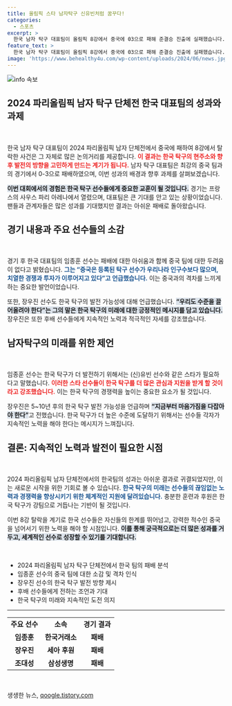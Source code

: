 ```yaml
---
title: 올림픽 스타 남자탁구 신유빈처럼 꿈꾸다!
categories:
  - 스포츠
excerpt: >
  한국 남자 탁구 대표팀이 올림픽 8강에서 중국에 03으로 패해 준결승 진출에 실패했습니다. 선수들은 패배에도 불구하고 향후 더 나은 성과를 다짐하며 한국 탁구의 발전을 기원했습니다.
feature_text: >
  한국 남자 탁구 대표팀이 올림픽 8강에서 중국에 03으로 패해 준결승 진출에 실패했습니다. 선수들은 패배에도 불구하고 향후 더 나은 성과를 다짐하며 한국 탁구의 발전을 기원했습니다.
image: 'https://www.behealthy4u.com/wp-content/uploads/2024/06/news.jpg'
---
```


<p><img src="https://www.behealthy4u.com/wp-content/uploads/2024/06/news.jpg" alt="info 속보" /></p>

<h2 data-ke-size="size26">2024 파리올림픽 남자 탁구 단체전 한국 대표팀의 성과와 과제</h2>

<p data-ke-size="size16">&nbsp;</p>

<p>한국 남자 탁구 대표팀이 2024 파리올림픽 남자 단체전에서 중국에 패하여 8강에서 탈락한 사건은 그 자체로 많은 논의거리를 제공합니다. <b><span style="color: #ee2323;">이 결과는 한국 탁구의 현주소와 향후 발전의 방향을 고민하게 만드는 계기가 됩니다.</span></b> 남자 탁구 대표팀은 최강의 중국 팀과의 경기에서 0-3으로 패배하였으며, 이번 성과의 배경과 향후 과제를 살펴보겠습니다. </p>

<p><b><span style="background-color: #21538527;">이번 대회에서의 경험은 한국 탁구 선수들에게 중요한 교훈이 될 것입니다.</span></b> 경기는 프랑스의 사우스 파리 아레나에서 열렸으며, 대표팀은 큰 기대를 안고 있는 상황이었습니다. 팬들과 관계자들은 많은 성과를 기대했지만 결과는 아쉬운 패배로 돌아왔습니다. </p>

<h2 data-ke-size="size26">경기 내용과 주요 선수들의 소감</h2>

<p data-ke-size="size16">&nbsp;</p>

<p>경기 후 한국 대표팀의 임종훈 선수는 패배에 대한 아쉬움과 함께 중국 팀에 대한 두려움이 없다고 밝혔습니다. <b><span style="color: #1a5490;">그는 “중국은 등록된 탁구 선수가 우리나라 인구수보다 많으며, 치열한 경쟁과 투자가 이루어지고 있다”고 언급했습니다.</span></b> 이는 중국과의 격차를 느끼게 하는 중요한 발언이었습니다. </p>

<p>또한, 장우진 선수도 한국 탁구의 발전 가능성에 대해 언급했습니다. <b><span style="background-color: #21538527;">“우리도 수준을 끌어올려야 한다”는 그의 말은 한국 탁구의 미래에 대한 긍정적인 메시지를 담고 있습니다.</span></b> 장우진은 또한 후배 선수들에게 지속적인 노력과 적극적인 자세를 강조했습니다. </p>

<h2 data-ke-size="size26">남자탁구의 미래를 위한 제언</h2>

<p data-ke-size="size16">&nbsp;</p>

<p>임종훈 선수는 한국 탁구가 더 발전하기 위해서는 (신)유빈 선수와 같은 스타가 필요하다고 말했습니다. <b><span style="color: #ee2323;">이러한 스타 선수들이 한국 탁구를 더 많은 관심과 지원을 받게 할 것이라고 강조했습니다.</span></b> 이는 한국 탁구의 경쟁력을 높이는 중요한 요소가 될 것입니다. </p>

<p>장우진은 5~10년 후의 한국 탁구 발전 가능성을 언급하며 <b><span style="background-color: #21538527;">“지금부터 마음가짐을 다잡아야 한다”</span></b>고 전했습니다. 한국 탁구가 더 높은 수준에 도달하기 위해서는 선수들 각자가 지속적인 노력을 해야 한다는 메시지가 느껴집니다. </p>

<h2 data-ke-size="size26">결론: 지속적인 노력과 발전이 필요한 시점</h2>

<p data-ke-size="size16">&nbsp;</p>

<p>2024 파리올림픽 남자 단체전에서의 한국팀의 성과는 아쉬운 결과로 귀결되었지만, 이는 새로운 시작을 위한 기회로 볼 수 있습니다. <b><span style="color: #1a5490;">한국 탁구의 미래는 선수들의 끊임없는 노력과 경쟁력을 향상시키기 위한 체계적인 지원에 달려있습니다.</span></b> 충분한 훈련과 후원은 한국 탁구가 강팀으로 거듭나는 기반이 될 것입니다.</p>

<p>이번 8강 탈락을 계기로 한국 선수들은 자신들의 한계를 뛰어넘고, 강력한 적수인 중국을 넘어서기 위한 노력을 해야 할 시점입니다. <b><span style="background-color: #21538527;">이를 통해 궁극적으로는 더 많은 성과를 거두고, 세계적인 선수로 성장할 수 있기를 기대합니다.</span></b></p>

<p data-ke-size="size16">&nbsp;</p>

<ul>
    <li>2024 파리올림픽 남자 탁구 단체전에서 한국 팀의 패배 분석</li>
    <li>임종훈 선수의 중국 팀에 대한 소감 및 격차 인식</li>
    <li>장우진 선수의 한국 탁구 발전 방향 제시</li>
    <li>후배 선수들에게 전하는 조언과 기대</li>
    <li>한국 탁구의 미래와 지속적인 도전 의지</li>
</ul>

<hr/>

<table style="width:100%;">
    <tr>
        <td style="text-align: center; height: 17px;"><b>주요 선수</b></td>
        <td style="text-align: center; height: 17px;"><b>소속</b></td>
        <td style="text-align: center; height: 17px;"><b>경기 결과</b></td>
    </tr>
    <tr>
        <td style="text-align: center; height: 17px;"><b>임종훈</b></td>
        <td style="text-align: center; height: 17px;"><b>한국거래소</b></td>
        <td style="text-align: center; height: 17px;"><b>패배</b></td>
    </tr>
    <tr>
        <td style="text-align: center; height: 17px;"><b>장우진</b></td>
        <td style="text-align: center; height: 17px;"><b>세아 후원</b></td>
        <td style="text-align: center; height: 17px;"><b>패배</b></td>
    </tr>
    <tr>
        <td style="text-align: center; height: 17px;"><b>조대성</b></td>
        <td style="text-align: center; height: 17px;"><b>삼성생명</b></td>
        <td style="text-align: center; height: 17px;"><b>패배</b></td>
    </tr>
</table>

<p data-ke-size="size16">&nbsp;</p>
생생한 뉴스, <a href="https://qoogle.tistory.com" rel="dofollow">qoogle.tistory.com</a>


